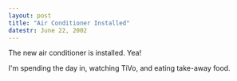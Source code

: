 ```yaml
---
layout: post
title: "Air Conditioner Installed"
datestr: June 22, 2002
---
```


The new air conditioner is installed. Yea!

I'm spending the day in, watching TiVo, and eating take-away food.

